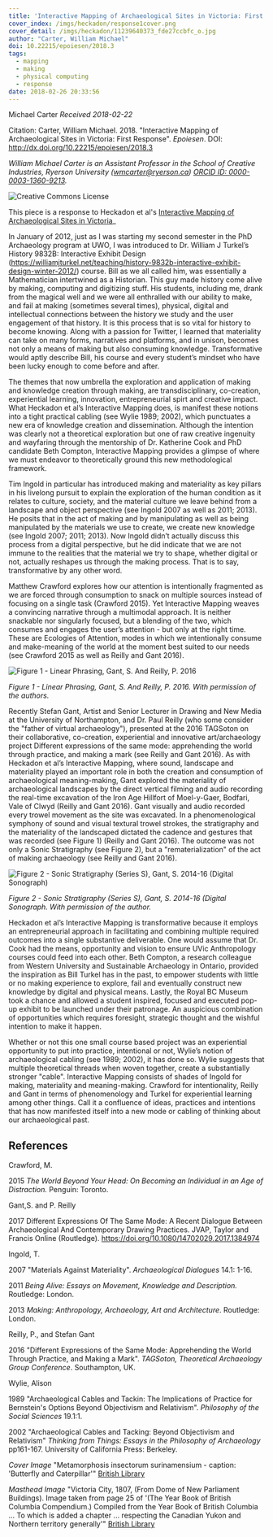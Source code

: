 ```yaml
---
title: 'Interactive Mapping of Archaeological Sites in Victoria: First Response'
cover_index: /imgs/heckadon/response1cover.png
cover_detail: /imgs/heckadon/11239640373_fde27ccbfc_o.jpg
author: "Carter, William Michael"
doi: 10.22215/epoiesen/2018.3
tags:
  - mapping
  - making
  - physical computing
  - response
date: 2018-02-26 20:33:56
---
```


Michael Carter
_Received 2018-02-22_

Citation: Carter, William Michael. 2018. "Interactive Mapping of Archaeological Sites in Victoria: First Response". _Epoiesen_. DOI: http://dx.doi.org/10.22215/epoiesen/2018.3

_William Michael Carter is an Assistant Professor in the School of Creative Industries, Ryerson University (wmcarter@ryerson.ca) [ORCID ID: 0000-0003-1360-9213](http://orcid.org/0000-0003-1360-9213)._

<a rel="license" href="http://creativecommons.org/licenses/by-sa/4.0/"><img alt="Creative Commons License" style="border-width:0" src="https://i.creativecommons.org/l/by-sa/4.0/80x15.png" align="left"/></a><br>


This piece is a response to Heckadon et al's [Interactive Mapping of Archaeological Sites in Victoria](/2018/02/08/interactive-mapping-archae-victoria/)_

In January of 2012, just as I was starting my second semester in the PhD Archaeology program at UWO, I was introduced to Dr. William J Turkel’s History 9832B: Interactive Exhibit Design (https://williamjturkel.net/teaching/history-9832b-interactive-exhibit-design-winter-2012/) course. Bill as we all called him, was essentially a Mathematician intertwined as a Historian. This guy made history come alive by making, computing and digitizing stuff. His students, including me, drank from the magical well and we were all enthralled with our ability to make, and fail at making (sometimes several times), physical, digital and intellectual connections between the history we study and the user engagement of that history. It is this process that is so vital for history to become knowing. Along with a passion for Twitter, I learned that materiality can take on many forms, narratives and platforms, and in unison, becomes not only a means of making but also consuming knowledge. Transformative would aptly describe Bill, his course and every student’s mindset who have been lucky enough to come before and after.


The themes that now umbrella the exploration and application of making and knowledge creation through making, are transdisciplinary, co-creation, experiential learning, innovation, entrepreneurial spirt and creative impact. What Heckadon et al’s Interactive Mapping does, is manifest these notions into a tight practical cabling (see Wylie 1989; 2002), which punctuates a new era of knowledge creation and dissemination. Although the intention was clearly not a theoretical exploration but one of raw creative ingenuity and wayfaring through the mentorship of Dr. Katherine Cook and PhD candidate Beth Compton, Interactive Mapping provides a glimpse of where we must endeavor to theoretically ground this new methodological framework.

Tim Ingold in particular has introduced making and materiality as key pillars in his livelong pursuit to explain the exploration of the human condition as it relates to culture, society, and the material culture we leave behind from a landscape and object perspective (see Ingold 2007 as well as 2011; 2013). He posits that in the act of making and by manipulating as well as being manipulated by the materials we use to create, we create new knowledge (see Ingold 2007; 2011; 2013). Now Ingold didn’t actually discuss this process from a digital perspective, but he did indicate that we are not immune to the realities that the material we try to shape, whether digital or not, actually reshapes us through the making process. That is to say, transformative by any other word.

Matthew Crawford explores how our attention is intentionally fragmented as we are forced through consumption to snack on multiple sources instead of focusing on a single task (Crawford 2015). Yet Interactive Mapping weaves a convincing narrative through a multimodal approach. It is neither snackable nor singularly focused, but a blending of the two, which consumes and engages the user’s attention -  but only at the right time. These are Ecologies of Attention, modes in which we intentionally consume and make-meaning of the world at the moment best suited to our needs (see Crawford 2015 as well as Reilly and Gant 2016).

![Figure 1 - Linear Phrasing, Gant, S. And Reilly, P. 2016](/imgs/heckadon/S_Gant_Linear_Phrasing.jpg)

_Figure 1 - Linear Phrasing, Gant, S. And Reilly, P. 2016. With permission of the authors._

Recently Stefan Gant, Artist and Senior Lecturer in Drawing and New Media at the University of Northampton, and Dr. Paul Reilly (who some consider the "father of virtual archaeology"),  presented at the 2016 TAGSoton on their collaborative, co-creation, experiential and innovative art/archaeology project Different expressions of the same mode: apprehending the world through practice, and making a mark (see Reilly and Gant 2016). As with Heckadon et al’s Interactive Mapping, where sound, landscape and materiality played an important role in both the creation and consumption of archaeological meaning-making, Gant explored the materiality of archaeological landscapes by the direct vertical filming and audio recording the real-time excavation of the Iron Age Hillfort of Moel-y-Gaer, Bodfari, Vale of Clwyd (Reilly and Gant 2016). Gant visually and audio recorded every trowel movement as the site was excavated. In a phenomenological symphony of sound and visual textural trowel strokes, the stratigraphy and the materiality of the landscaped dictated the cadence and gestures that was recorded (see Figure 1) (Reilly and Gant 2016). The outcome was not only a Sonic Stratigraphy (see Figure 2), but a "rematerialization" of the act of making archaeology (see Reilly and Gant 2016).

![Figure 2 - Sonic Stratigraphy (Series S), Gant, S. 2014-16 (Digital Sonograph)](/imgs/heckadon/S_Gant_Sonic_Stratigraphy.jpg)

_Figure 2 - Sonic Stratigraphy (Series S), Gant, S. 2014-16 (Digital Sonograph. With permission of the author._

Heckadon et al’s Interactive Mapping is transformative because it employs an entrepreneurial approach in facilitating and combining multiple required outcomes into a single substantive deliverable. One would assume that Dr. Cook had the means, opportunity and vision to ensure UVic Anthropology courses could feed into each other. Beth Compton, a research colleague from Western University and Sustainable Archaeology in Ontario, provided the inspiration as Bill Turkel has in the past, to empower students with little or no making experience to explore, fail and eventually construct new knowledge by digital and physical means. Lastly, the Royal BC Museum took a chance and allowed a student inspired, focused and executed pop-up exhibit to be launched under their patronage. An auspicious combination of opportunities which requires foresight, strategic thought and the wishful intention to make it happen.

Whether or not this one small course based project was an experiential opportunity to put into practice, intentional or not, Wylie’s notion of archaeological cabling (see 1989; 2002), it has done so. Wylie suggests that multiple theoretical threads when woven together, create a substantially stronger "cable". Interactive Mapping consists of shades of Ingold for making, materiality and meaning-making. Crawford for intentionality, Reilly and Gant in terms of phenomenology and Turkel for experiential learning among other things. Call it a confluence of ideas, practices and intentions that has now manifested itself into a new mode or cabling of thinking about our archaeological past.

## References

Crawford, M.

2015 _The World Beyond Your Head: On Becoming an Individual in an Age of Distraction._ Penguin: Toronto.

Gant,S. and P. Reilly

2017 Different Expressions Of The Same Mode: A Recent Dialogue Between Archaeological And Contemporary Drawing Practices. JVAP, Taylor and Francis Online (Routledge). https://doi.org/10.1080/14702029.2017.1384974

Ingold, T.

2007 "Materials Against Materiality". _Archaeological Dialogues_ 14.1: 1-16.

2011 _Being Alive: Essays on Movement, Knowledge and Description._ Routledge: London.

2013 _Making: Anthropology, Archaeology, Art and Architecture_. Routledge: London.

Reilly, P., and Stefan Gant

2016 "Different Expressions of the Same Mode: Apprehending the World Through Practice, and Making a Mark". _TAGSoton, Theoretical Archaeology Group Conference_. Southampton, UK.

Wylie, Alison

1989 "Archaeological Cables and Tackin: The Implications of Practice for Bernstein's Options Beyond Objectivism and Relativism". _Philosophy of the Social Sciences_ 19.1:1.

2002 "Archaeological Cables and Tacking: Beyond Objectivism and Relativism" _Thinking from Things: Essays in the Philosophy of Archaeology_ pp161-167. University of California Press: Berkeley.

_Cover Image_ "Metamorphosis insectorum surinamensium - caption: 'Butterfly and Caterpillar'" [British Library](https://www.flickr.com/photos/britishlibrary/12458734145/)

_Masthead Image_ "Victoria City, 1807, (From Dome of New Parliament Buildings). Image taken from page 25 of '(The Year Book of British Columbia Compendium.) Compiled from the Year Book of British Columbia ... To which is added a chapter ... respecting the Canadian Yukon and Northern territory generally'" [British Library](https://www.flickr.com/photos/britishlibrary/11239640373/)
